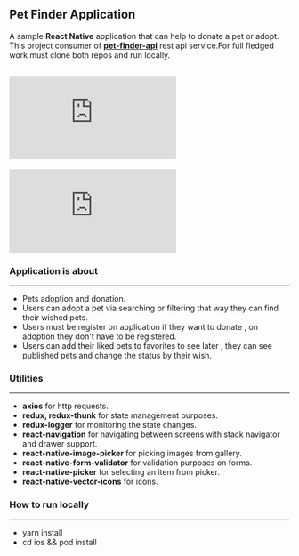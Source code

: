## Pet Finder Application

A sample **React Native** application that can help to donate a pet or adopt.
This project consumer of [**pet-finder-api**](https://github.com/tarkcelk/pet-finder-api) rest api service.For full fledged work must clone both repos and run locally.

![app-desing-1](https://fv9-3.failiem.lv/thumb_show.php?i=g8sbu6k6q&view)
---
![app-desing-1](https://fv9-4.failiem.lv/thumb_show.php?i=j39ncucfa&view)

### Application is about
---
- Pets adoption and donation.
- Users can adopt a pet via searching or filtering that way they can find their wished pets. 
- Users must be register on application if they want to donate , on adoption they don't have to be registered.
- Users can add their liked pets to favorites to see later , they can see published pets and change the status by their wish.


### Utilities
---
- **axios** for http requests.
- **redux, redux-thunk**  for state management purposes.
- **redux-logger**  for monitoring the state changes.
- **react-navigation** for navigating between screens with stack navigator and drawer support.
- **react-native-image-picker** for picking images from gallery.
- **react-native-form-validator** for validation purposes on forms.
- **react-native-picker** for selecting an item from picker.
- **react-native-vector-icons** for icons.


### How to run locally
---
- yarn install
- cd ios && pod install
